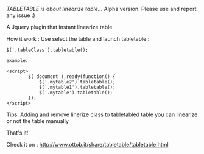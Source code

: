 *TABLETABLE is about linearize table...*
Alpha version. Please use and report any issue :)


A Jquery plugin that instant linearize table

How it work :
    Use select the table and launch tabletable :

    $('.tableClass').tabletable();

    example:

    <script>
            $( document ).ready(function() {
                $('.mytable2').tabletable();
                $('.mytable1').tabletable();
                $('.mytable').tabletable();
            });
    </script>

Tips:
    Adding and remove linerize class to tabletabled table you can linearize or not the table manually



That's it!

Check it on :
http://www.ottob.it/share/tabletable/tabletable.html



